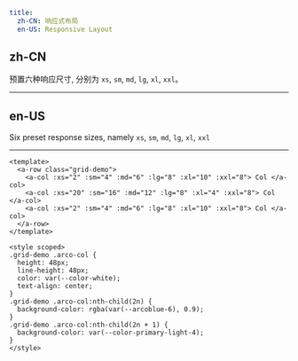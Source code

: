 ```yaml
title:
  zh-CN: 响应式布局
  en-US: Responsive Layout
```

## zh-CN

预置六种响应尺寸, 分别为 `xs`, `sm`, `md`, `lg`, `xl`, `xxl`。

---

## en-US

Six preset response sizes, namely `xs`, `sm`, `md`, `lg`, `xl`, `xxl`

---

```vue
<template>
  <a-row class="grid-demo">
    <a-col :xs="2" :sm="4" :md="6" :lg="8" :xl="10" :xxl="8"> Col </a-col>
    <a-col :xs="20" :sm="16" :md="12" :lg="8" :xl="4" :xxl="8"> Col </a-col>
    <a-col :xs="2" :sm="4" :md="6" :lg="8" :xl="10" :xxl="8"> Col </a-col>
  </a-row>
</template>

<style scoped>
.grid-demo .arco-col {
  height: 48px;
  line-height: 48px;
  color: var(--color-white);
  text-align: center;
}
.grid-demo .arco-col:nth-child(2n) {
  background-color: rgba(var(--arcoblue-6), 0.9);
}
.grid-demo .arco-col:nth-child(2n + 1) {
  background-color: var(--color-primary-light-4);
}
</style>
```

